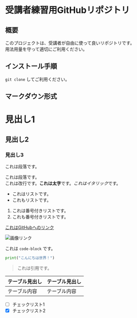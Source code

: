 # 受講者練習用GitHubリポジトリ

## 概要

このプロジェクトは、受講者が自由に使って良いリポジトリです。  
用法用量を守って適切にご利用ください。

## インストール手順

`git clone` してご利用ください。

## マークダウン形式

# 見出し1

## 見出し2

### 見出し3

これは段落です。

これは段落です。  
これは改行です。**これは太字**です。*これはイタリック*です。

- これはリストです。
- これもリストです。

1. これは番号付きリストです。
2. これも番号付きリストです。

[これはGitHubへのリンク](https://github.com/)

![画像リンク](https://placehold.co/100x100)

これは `code-block` です。

```python
print("こんにちは世界！")
```

> これは引用です。

| テーブル見出し | テーブル見出し |
| ----- | ----- |
| テーブル内容 | テーブル内容 |

- [ ] チェックリスト1
- [x] チェックリスト2
